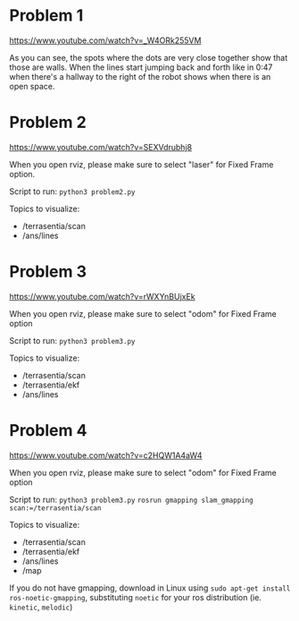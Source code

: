 # Problem 1

https://www.youtube.com/watch?v=_W4ORk255VM

As you can see, the spots where the dots are very close together show that those are walls. When the lines start jumping back and forth like in 0:47 when there's a hallway to the right of the robot shows when there is an open space. 

# Problem 2

https://www.youtube.com/watch?v=SEXVdrubhj8

When you open rviz, please make sure to select "laser" for Fixed Frame option.

Script to run:
`python3 problem2.py`

Topics to visualize:
- /terrasentia/scan
- /ans/lines

# Problem 3

https://www.youtube.com/watch?v=rWXYnBUjxEk

When you open rviz, please make sure to select "odom" for Fixed Frame option

Script to run:
`python3 problem3.py`


Topics to visualize:
- /terrasentia/scan
- /terrasentia/ekf
- /ans/lines

# Problem 4

https://www.youtube.com/watch?v=c2HQW1A4aW4

When you open rviz, please make sure to select "odom" for Fixed Frame option

Script to run:
`python3 problem3.py`
`rosrun gmapping slam_gmapping scan:=/terrasentia/scan`

Topics to visualize:
- /terrasentia/scan
- /terrasentia/ekf
- /ans/lines
- /map

If you do not have gmapping, download in Linux using `sudo apt-get install ros-noetic-gmapping`, substituting `noetic` for your ros distribution (ie. `kinetic`, `melodic`)